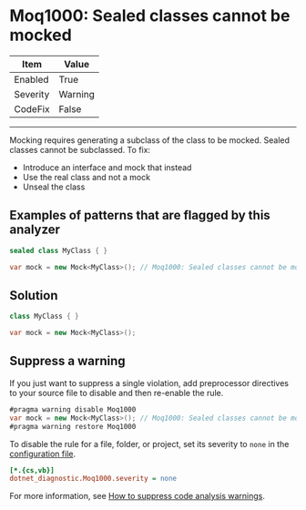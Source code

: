 # Moq1000: Sealed classes cannot be mocked

| Item | Value |
| --- | --- |
| Enabled | True |
| Severity | Warning |
| CodeFix | False |
---

Mocking requires generating a subclass of the class to be mocked. Sealed classes cannot be subclassed. To fix:

- Introduce an interface and mock that instead
- Use the real class and not a mock
- Unseal the class

## Examples of patterns that are flagged by this analyzer

```csharp
sealed class MyClass { }

var mock = new Mock<MyClass>(); // Moq1000: Sealed classes cannot be mocked
```

## Solution

```csharp
class MyClass { }

var mock = new Mock<MyClass>();
```

## Suppress a warning

If you just want to suppress a single violation, add preprocessor directives to
your source file to disable and then re-enable the rule.

```csharp
#pragma warning disable Moq1000
var mock = new Mock<MyClass>(); // Moq1000: Sealed classes cannot be mocked
#pragma warning restore Moq1000
```

To disable the rule for a file, folder, or project, set its severity to `none`
in the
[configuration file](https://learn.microsoft.com/en-us/dotnet/fundamentals/code-analysis/configuration-files).

```ini
[*.{cs,vb}]
dotnet_diagnostic.Moq1000.severity = none
```

For more information, see
[How to suppress code analysis warnings](https://learn.microsoft.com/en-us/dotnet/fundamentals/code-analysis/suppress-warnings).
